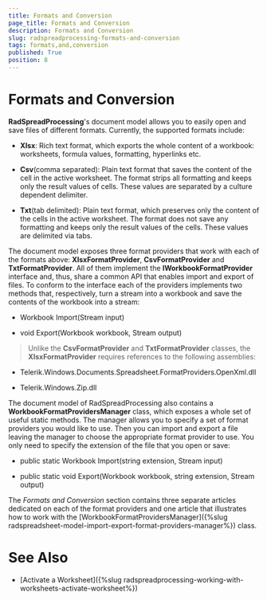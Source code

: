 ```yaml
---
title: Formats and Conversion
page_title: Formats and Conversion
description: Formats and Conversion
slug: radspreadprocessing-formats-and-conversion
tags: formats,and,conversion
published: True
position: 8
---
```


# Formats and Conversion



__RadSpreadProcessing__'s document model allows you to easily open and save files of different formats. Currently, the supported formats include:
      

* __Xlsx__: Rich text format, which exports the whole content of a workbook: worksheets, formula values, formatting, hyperlinks etc.
          

* __Csv__(comma separated): Plain text format that saves the content of the cell in the active worksheet. The format strips all formatting and keeps only the result values of cells. These values are separated by a culture dependent delimiter.
          

* __Txt__(tab delimited): Plain text format, which preserves only the content of the cells in the active worksheet. The format does not save any formatting and keeps only the result values of the cells. These values are delimited via tabs.
          

The document model exposes three format providers that work with each of the formats above: __XlsxFormatProvider__, __CsvFormatProvider__ and __TxtFormatProvider__. All of them implement the __IWorkbookFormatProvider__ interface and, thus, share a common API that enables import and export of files. To conform to the interface each of the providers implements two methods that, respectively, turn a stream into a workbook and save the contents of the workbook into a stream:
      

* Workbook Import(Stream input)

* void Export(Workbook workbook, Stream output)

>Unlike the __CsvFormatProvider__ and __TxtFormatProvider__ classes, the __XlsxFormatProvider__ requires references to the following assemblies:
        

* Telerik.Windows.Documents.Spreadsheet.FormatProviders.OpenXml.dll

* Telerik.Windows.Zip.dll

The document model of RadSpreadProcessing also contains a __WorkbookFormatProvidersManager__ class, which exposes a whole set of useful static methods. The manager allows you to specify a set of format providers you would like to use. Then you can import and export a file leaving the manager to choose the appropriate format provider to use. You only need to specify the extension of the file that you open or save:
      

* public static Workbook Import(string extension, Stream input)

* public static void Export(Workbook workbook, string extension, Stream output)

The *Formats and Conversion* section contains three separate articles dedicated on each of the format providers and one article that illustrates how to work with the [WorkbookFormatProvidersManager]({%slug radspreadsheet-model-import-export-format-providers-manager%}) class.
      

# See Also

 * [Activate a Worksheet]({%slug radspreadprocessing-working-with-worksheets-activate-worksheet%})
